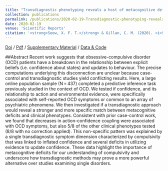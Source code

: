 ```yaml
---
title: "Transdiagnostic phenotyping reveals a host of metacognitive deficits implicated in compulsivity"
collection: publications
permalink: /publications/2020-02-19-Transdiagnostic-phenotyping-reveals-a-host-of-metacognitive-deficits-implicated-in-compulsivity
date: 2020-02-19
venue: 'Scientific Reports'
citation: '<strong>Seow, X. F. T.</strong> & Gillan, C. M. (2020). <i>Scientific Reports</i>, <strong>10</strong>(1), 1-11.'
---
```


[Doi](https://doi.org/10.1038/s41598-020-59646-4) / [Pdf](http://seowxft.github.io/files/2020-02-19-Transdiagnostic-phenotyping-reveals-a-host-of-metacognitive-deficits-implicated-in-compulsivity.pdf) / [Supplementary Material](http://seowxft.github.io/files/2020-02-19-Transdiagnostic-phenotyping-supplementary.pdf) / [Data & Code](https://osf.io/2z6tw/)


##Abstract
Recent work suggests that obsessive-compulsive disorder (OCD) patients have a breakdown in the relationship between explicit beliefs (i.e. confidence about states) and updates to behaviour. The precise computations underlying this disconnection are unclear because case-control and transdiagnostic studies yield conflicting results. Here, a large online population sample (N = 437) completed a predictive inference task previously studied in the context of OCD. We tested if confidence, and its relationship to action and environmental evidence, were specifically associated with self-reported OCD symptoms or common to an array of psychiatric phenomena. We then investigated if a transdiagnostic approach would reveal a stronger and more specific match between metacognitive deficits and clinical phenotypes. Consistent with prior case-control work, we found that decreases in action-confidence coupling were associated with OCD symptoms, but also 5/8 of the other clinical phenotypes tested (8/8 with no correction applied). This non-specific pattern was explained by a single transdiagnostic symptom dimension characterized by compulsivity that was linked to inflated confidence and several deficits in utilizing evidence to update confidence. These data highlight the importance of metacognitive deficits for our understanding of compulsivity and underscore how transdiagnostic methods may prove a more powerful alternative over studies examining single disorders.
